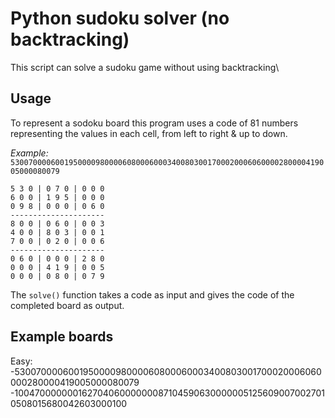 # Python sudoku solver (no backtracking)

This script can solve a sudoku game without using backtracking\

## Usage

To represent a sodoku board this program uses a code of 81 numbers representing the values in each cell, from left to right & up to down.

_Example:_ `530070000600195000098000060800060003400803001700020006060000280000419005000080079`

```
5 3 0 | 0 7 0 | 0 0 0
6 0 0 | 1 9 5 | 0 0 0
0 9 8 | 0 0 0 | 0 6 0
---------------------
8 0 0 | 0 6 0 | 0 0 3
4 0 0 | 8 0 3 | 0 0 1
7 0 0 | 0 2 0 | 0 0 6
---------------------
0 6 0 | 0 0 0 | 2 8 0
0 0 0 | 4 1 9 | 0 0 5
0 0 0 | 0 8 0 | 0 7 9
```

The `solve()` function takes a code as input and gives the code of the completed board as output.

## Example boards

Easy:
-530070000600195000098000060800060003400803001700020006060000280000419005000080079
-100470000000162704060000000871045906300000051256090070027010508015680042603000100

